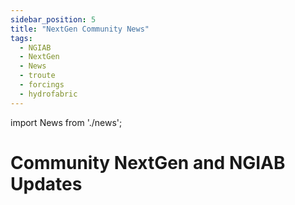 ```yaml
---
sidebar_position: 5
title: "NextGen Community News"
tags:
  - NGIAB
  - NextGen
  - News
  - troute
  - forcings
  - hydrofabric
---
```

import News from './news';

# Community NextGen and NGIAB Updates

<News/>
